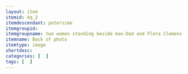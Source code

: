 ```yaml
---
layout: item
itemid: 4q_2
itemdescendant: petersime
itemgroupid: 
itemgroupname: two women standing beside man-Dad and Flora Clemens
itemname: Back of photo
itemtype: image
shortdesc: 
categories: [  ]
tags: [  ]
---
```







